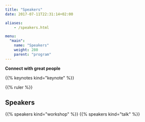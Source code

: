 ```yaml
---
title: "Speakers"
date: 2017-07-11T22:31:14+02:00

aliases:
    - /speakers.html

menu:
  "main":
    name: "Speakers"
    weight: 280
    parent: "program"
---
```

**Connect with great people**

{{% keynotes kind="keynote" %}}


{{% ruler %}}

## Speakers
{{% speakers kind="workshop" %}}
{{% speakers kind="talk" %}}

